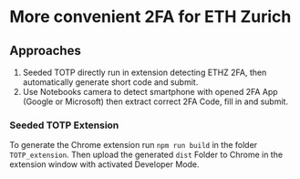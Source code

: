 # More convenient 2FA for ETH Zurich

## Approaches

1. Seeded TOTP directly run in extension detecting ETHZ 2FA, then automatically generate short code and submit.
2. Use Notebooks camera to detect smartphone with opened 2FA App (Google or Microsoft) then extract correct 2FA Code, fill in and submit.

### Seeded TOTP Extension

To generate the Chrome extension run `npm run build` in the folder `TOTP_extension`. Then upload the generated `dist` Folder to Chrome in the extension window with activated Developer Mode.
